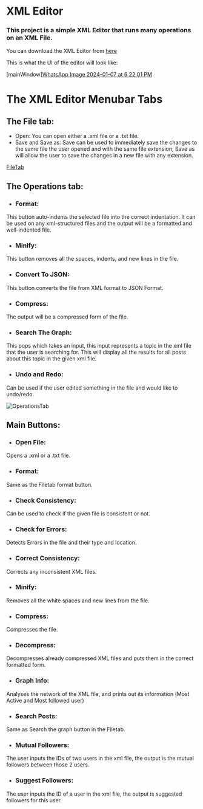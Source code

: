 # XML Editor

### This project is a simple XML Editor that runs many operations on an XML File.

You can download the XML Editor from [here](https://drive.google.com/file/d/1BYXo02YTunAQo-e_ypvv8viLTliNOdQl/view?usp=share_link)

This is what the UI of the editor will look like:

[mainWindow][WhatsApp Image 2024-01-07 at 6 22 01 PM](https://github.com/AhmedEissaeng/D_S-Project/assets/91396631/20049bfb-a247-4285-acf3-5d0fa518d393)



# The XML Editor Menubar Tabs
## The File tab:
* Open: You can open either a .xml file or a .txt file.
* Save and Save as: Save can be used to immediately save the changes to the same file the user opened and with the same file extension, Save as will allow the user to save the changes in a new file with any extension.

[FileTab](https://github.com/AhmedEissaeng/D_S-Project/assets/91396631/2699901e-c82e-4725-a37a-fe1cd3d91ca5)


## The Operations tab:
* ### Format: 
This button auto-indents the selected file into the correct indentation. It can be used on any xml-structured files and the output will be a formatted and well-indented file.
* ### Minify: 
This button removes all the spaces, indents, and new lines in the file.
* ### Convert To JSON: 
This button converts the file from XML format to JSON Format.
* ### Compress: 
The output will be a compressed form of the file.
* ### Search The Graph: 
This pops which takes an input, this input represents a topic in the xml file that the user is searching for. This will display all the results for all posts about this topic in the given xml file.
* ### Undo and Redo: 
Can be used if the user edited something in the file and would like to undo/redo.

![OperationsTab](imgs./Operations.jpg)


## Main Buttons:
* ### Open File: 
Opens a .xml or a .txt file.
* ### Format: 
Same as the Filetab format button.
* ### Check Consistency: 
Can be used to check if the given file is consistent or not.
* ### Check for Errors: 
Detects Errors in the file and their type and location.
* ### Correct Consistency: 
Corrects any inconsistent XML files.
* ### Minify: 
Removes all the white spaces and new lines from the file.
* ### Compress: 
Compresses the file.
* ### Decompress: 
Decompresses already compressed XML files and puts them in the correct formatted form.
* ### Graph Info: 
Analyses the network of the XML file, and prints out its information (Most Active and Most followed user)
* ### Search Posts: 
Same as Search the graph button in the Filetab.
* ### Mutual Followers: 
The user inputs the IDs of two users in the xml file, the output is the mutual followers between those 2 users.
* ### Suggest Followers: 
The user inputs the ID of a user in the xml file, the output is suggested followers for this user.
